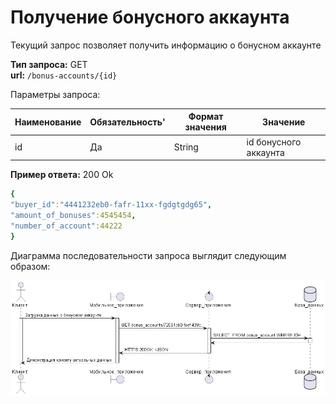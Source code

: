 
# Получение бонусного аккаунта
Текущий запрос позволяет получить информацию о бонусном аккаунте

**Тип запроса:** GET  
**url:** `/bonus-accounts/{id}`

Параметры запроса:

| Наименование | Обязательность' | Формат значения |Значение|
| --- | --- |--- |---|
| id | Да |String |id бонусного аккаунта |



**Пример ответа:**
200 Ok


```yaml
{
"buyer_id":"4441232eb0-fafr-11xx-fgdgtgdg65",
"amount_of_bonuses":4545454, 
"number_of_account":44222
}
```

Диаграмма последовательности запроса выглядит следующим образом:

![SD](.\get-bonus-accounts\id.png)